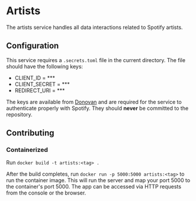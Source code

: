 # Artists

The artists service handles all data interactions related to Spotify artists.

## Configuration

This service requires a `.secrets.toml` file in the current directory. The file
should have the following keys:

- CLIENT_ID = ***
- CLIENT_SECRET = ***
- REDIRECT_URI = ***

The keys are available from [Donovan](donovan.dicks@outlook.com) and are required
for the service to authenticate properly with Spotify. They should __never__ be
committed to the repository.

## Contributing

### Containerized

Run `docker build -t artists:<tag> .`

After the build completes, run `docker run -p 5000:5000 artists:<tag>` to
run the container image. This will run the server and map your port 5000 to the
container's port 5000. The app can be accessed via HTTP requests from the console
or the browser.
